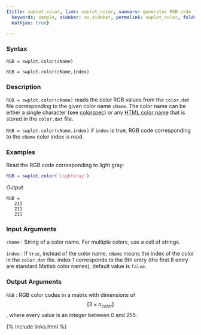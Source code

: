 ```yaml
---
{title: swplot.color, link: swplot.color, summary: generates RGB code from color name,
  keywords: sample, sidebar: sw_sidebar, permalink: swplot_color, folder: swplot,
  mathjax: true}

---
```

  
### Syntax
  
`RGB = swplot.color(cName)`
 
`RGB = swplot.color(cName,index)`
  
### Description
  
`RGB = swplot.color(cName)` reads the color RGB values from the
`color.dat` file corresponding to the given color name `cName`. The
color name can be either a single character (see [colorspec](https://www.mathworks.com/help/matlab/ref/colorspec.html)) or
any [HTML color name](https://www.w3schools.com/colors/colors_names.asp)
that is stored in the `color.dat` file.
  
`RGB = swplot.color(cName,index)` if `index` is true, RGB code
corresponding to the `cName` color index is read.
 
### Examples
  
Read the RGB code corresponding to light gray:
```matlab
RGB = swplot.color('LightGray')
```
*Output*
```
RGB =
   211
   211
   211
```
 
  
### Input Arguments
  
`cName`
: String of a color name. For multiple colors, use a cell of strings.
  
`index`
: If `true`, instead of the color name, `cName` means the index of the
  color in the `color.dat` file. index 1 corresponds to the 9th entry
  (the first 8 entry are standard Matlab color names), default value is
  `false`.
  
### Output Arguments
  
`RGB`
: RGB color codes in a matrix with dimensions of $$[3\times n_{color}]$$, where
  every value is an integer between 0 and 255.
 

{% include links.html %}

